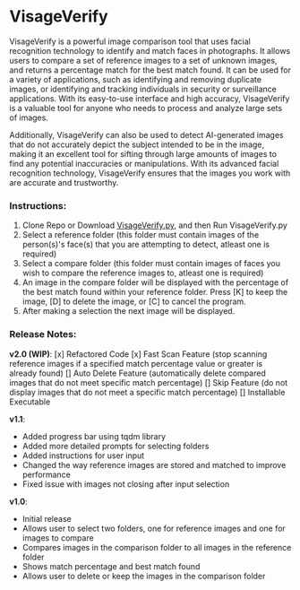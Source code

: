 # VisageVerify
 VisageVerify is a powerful image comparison tool that uses facial recognition technology to identify and match faces in photographs. It allows users to compare a set of reference images to a set of unknown images, and returns a percentage match for the best match found. It can be used for a variety of applications, such as identifying and removing duplicate images, or identifying and tracking individuals in security or surveillance applications. With its easy-to-use interface and high accuracy, VisageVerify is a valuable tool for anyone who needs to process and analyze large sets of images. 

 Additionally, VisageVerify can also be used to detect AI-generated images that do not accurately depict the subject intended to be in the image, making it an excellent tool for sifting through large amounts of images to find any potential inaccuracies or manipulations. With its advanced facial recognition technology, VisageVerify ensures that the images you work with are accurate and trustworthy.
 

 

### Instructions:
 1. Clone Repo or Download [VisageVerify.py](https://github.com/kaylazy/VisageVerify/blob/main/VisageVerify.py), and then Run VisageVerify.py
 2. Select a reference folder (this folder must contain images of the person(s)'s face(s) that you are attempting to detect, atleast one is required)
 3. Select a compare folder (this folder must contain images of faces you wish to compare the reference images to, atleast one is required)
 4. An image in the compare folder will be displayed with the percentage of the best match found within your reference folder. Press [K] to keep the image, [D] to delete the image, or [C] to cancel the program.
 5. After making a selection the next image will be displayed.




### Release Notes:

**v2.0 (WIP)**:
[x]    Refactored Code
[x]    Fast Scan Feature (stop scanning reference images if a specified match percentage value or greater is already found)
[]     Auto Delete Feature (automatically delete compared images that do not meet specific match percentage)
[]     Skip Feature (do not display images that do not meet a specific match percentage)
[]     Installable Executable

**v1.1**:

-    Added progress bar using tqdm library
-    Added more detailed prompts for selecting folders
-    Added instructions for user input 
-    Changed the way reference images are stored and matched to improve performance
-    Fixed issue with images not closing after input selection

**v1.0**:

 -   Initial release
 -   Allows user to select two folders, one for reference images and one for images to compare
 -   Compares images in the comparison folder to all images in the reference folder
 -   Shows match percentage and best match found
 -   Allows user to delete or keep the images in the comparison folder